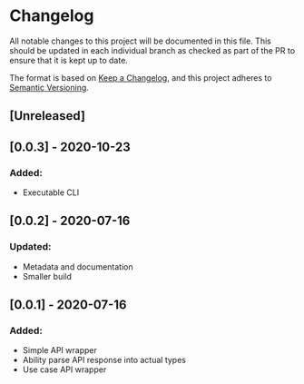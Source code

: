 # Changelog

All notable changes to this project will be documented in this file. This should be updated in each individual branch as checked as part of the PR to ensure that it is kept up to date.

The format is based on [Keep a Changelog](https://keepachangelog.com/en/1.0.0/),
and this project adheres to [Semantic Versioning](https://semver.org/spec/v2.0.0.html).

## [Unreleased]

## [0.0.3] - 2020-10-23
### Added:
- Executable CLI

## [0.0.2] - 2020-07-16
### Updated:
- Metadata and documentation
- Smaller build

## [0.0.1] - 2020-07-16
### Added:
- Simple API wrapper
- Ability parse API response into actual types
- Use case API wrapper